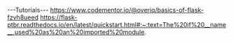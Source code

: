 
---Tutoriais---
https://www.codementor.io/@overiq/basics-of-flask-fzvh8ueed
https://flask-ptbr.readthedocs.io/en/latest/quickstart.html#:~:text=The%20if%20__name__,used%20as%20an%20imported%20module.